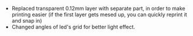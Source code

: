 - Replaced transparent 0.12mm layer with separate part, in order to make printing easier (if the first layer gets mesed up, you can quickly reprint it and snap in)
- Changed angles of led's grid for better light effect.

